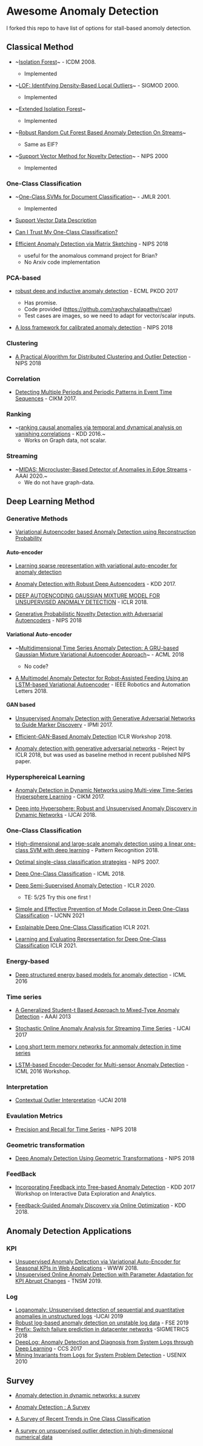 # Awesome Anomaly Detection
I forked this repo to have list of options for stall-based anomoly detection.


## Classical Method
- ~[Isolation Forest](https://cs.nju.edu.cn/zhouzh/zhouzh.files/publication/icdm08b.pdf)~ - ICDM 2008.
  - Implemented
- ~[LOF: Identifying Density-Based Local Outliers](http://www.dbs.ifi.lmu.de/Publikationen/Papers/LOF.pdf)~ - SIGMOD 2000.
  - Implemented   

- ~[Extended Isolation Forest](http://matias-ck.com/files/papers/Extended_Isolation_Forest.pdf)~
  - Implemented
- ~[Robust Random Cut Forest Based Anomaly Detection On Streams](http://proceedings.mlr.press/v48/guha16.pdf)~
  - Same as EIF?   

- ~[Support Vector Method for Novelty Detection](https://papers.nips.cc/paper/1723-support-vector-method-for-novelty-detection.pdf)~ - NIPS 2000
  - Implemented
### One-Class Classification

- ~[One-Class SVMs for Document Classification](http://www.jmlr.org/papers/volume2/manevitz01a/manevitz01a.pdf)~ - JMLR 2001. 
  - Implemented   

- [Support Vector Data Description](http://citeseerx.ist.psu.edu/viewdoc/download?doi=10.1.1.100.1425&rep=rep1&type=pdf) 

- [Can I Trust My One-Class Classification?](http://www.ipb.uni-bonn.de/pdfs/Mack2014Can.pdf)

- [Efficient Anomaly Detection via Matrix Sketching](https://arxiv.org/pdf/1804.03065.pdf) - NIPS 2018
  - useful for the anomalous command project for Brian?  
  - No Arxiv code implementation


### PCA-based

- [robust deep and inductive anomaly detection](https://arxiv.org/abs/1704.06743) - ECML PKDD 2017
  - Has promise.  
  - Code provided (https://github.com/raghavchalapathy/rcae) 
  - Test cases are images, so we need to adapt for vector/scalar inputs. 

- [A loss framework for calibrated anomaly detection](https://papers.nips.cc/paper/7422-a-loss-framework-for-calibrated-anomaly-detection.pdf) - NIPS 2018


### Clustering

- [A Practical Algorithm for Distributed Clustering and Outlier Detection](https://arxiv.org/pdf/1805.09495.pdf) - NIPS 2018

### Correlation

- [Detecting Multiple Periods and Periodic Patterns in Event Time Sequences](http://chaozhang.org/papers/cikm17a.pdf) - CIKM 2017.

### Ranking

- ~[ranking causal anomalies via temporal and dynamical analysis on vanishing correlations](https://www.kdd.org/kdd2016/papers/files/rfp0445-chengAemb.pdf) - KDD 2016.~
  - Works on Graph data, not scalar.

### Streaming

- ~[MIDAS: Microcluster-Based Detector of Anomalies in Edge Streams](https://www.comp.nus.edu.sg/~sbhatia/assets/pdf/midas.pdf) - AAAI 2020.~ 
  - We do not have graph-data.


## Deep Learning Method

### Generative Methods
- [Variational Autoencoder based Anomaly Detection using Reconstruction Probability](http://dm.snu.ac.kr/static/docs/TR/SNUDM-TR-2015-03.pdf)  

#### Auto-encoder

- [Learning sparse representation with variational auto-encoder for anomaly detection](https://ieeexplore.ieee.org/document/8386760/)

- [Anomaly Detection with Robust Deep Autoencoders](http://dl.acm.org/authorize?N33358) - KDD 2017.

- [DEEP AUTOENCODING GAUSSIAN MIXTURE MODEL FOR UNSUPERVISED ANOMALY DETECTION](https://www.cs.ucsb.edu/~bzong/doc/iclr18-dagmm.pdf) - ICLR 2018.

- [Generative Probabilistic Novelty Detection with Adversarial Autoencoders](https://papers.nips.cc/paper/7915-generative-probabilistic-novelty-detection-with-adversarial-autoencoders.pdf) - NIPS 2018
#### Variational Auto-encoder

- ~[Multidimensional Time Series Anomaly Detection: A GRU-based Gaussian Mixture Variational Autoencoder Approach](http://proceedings.mlr.press/v95/guo18a/guo18a.pdf)~ - ACML 2018
  - No code?

- [A Multimodel Anomaly Detector for Robot-Assisted Feeding Using an LSTM-based Variational Autoencoder](https://arxiv.org/pdf/1711.00614.pdf) - IEEE Robotics and Automation Letters 2018. 

#### GAN based

- [Unsupervised Anomaly Detection with Generative Adversarial Networks to Guide Marker Discovery](https://arxiv.org/pdf/1703.05921.pdf) - IPMI 2017.

- [Efficient-GAN-Based Anomaly Detection](https://github.com/houssamzenati/Efficient-GAN-Anomaly-Detection) ICLR Workshop 2018.

- [Anomaly detection with generative adversarial networks](https://openreview.net/pdf?id=S1EfylZ0Z) - Reject by ICLR 2018, but was used as baseline method in recent published NIPS paper.

### Hypersphereical Learning

- [Anomaly Detection in Dynamic Networks using Multi-view Time-Series Hypersphere Learning](https://dl.acm.org/citation.cfm?id=3132964) - CIKM 2017.

- [Deep into Hypersphere: Robust and Unsupervised Anomaly Discovery in Dynamic Networks](https://www.ijcai.org/proceedings/2018/0378.pdf) - IJCAI 2018.

### One-Class Classification

- [High-dimensional and large-scale anomaly detection using a linear one-class SVM with deep learning](https://www.sciencedirect.com/science/article/abs/pii/S0031320316300267) - Pattern Recognition 2018.

- [Optimal single-class classification strategies](https://papers.nips.cc/paper/2987-optimal-single-class-classification-strategies.pdf) - NIPS 2007.


- [Deep One-Class Classification](http://proceedings.mlr.press/v80/ruff18a/ruff18a.pdf) - ICML 2018.

- [Deep Semi-Supervised Anomaly Detection](https://openreview.net/forum?id=HkgH0TEYwH) - ICLR 2020.
  - TE: 5/25 Try this one first ! 

- [Simple and Effective Prevention of Mode Collapse in Deep One-Class Classification](https://arxiv.org/pdf/2001.08873.pdf) - IJCNN 2021

- [Explainable Deep One-Class Classification](https://openreview.net/forum?id=A5VV3UyIQz) ICLR 2021.

- [Learning and Evaluating Representation for Deep One-Class Classification](https://openreview.net/pdf?id=HCSgyPUfeDj) ICLR 2021.

### Energy-based

- [Deep structured energy based models for anomaly detection](https://arxiv.org/pdf/1605.07717.pdf) - ICML 2016

### Time series

- [A Generalized Student-t Based Approach to Mixed-Type Anomaly Detection](http://www.nvc.cs.vt.edu/~ctlu/Publication/2013/AAAI-Lu-2013.pdf) - AAAI 2013

- [Stochastic Online Anomaly Analysis for Streaming Time Series](https://www.ijcai.org/proceedings/2017/0445.pdf) - IJCAI 2017

- [Long short term memory networks for anmomaly detection in time series](https://www.elen.ucl.ac.be/Proceedings/esann/esannpdf/es2015-56.pdf)

- [LSTM-based Encoder-Decoder for Multi-sensor Anomaly Detection](https://arxiv.org/pdf/1607.00148.pdf) - ICML 2016 Workshop.

### Interpretation

- [Contextual Outlier Interpretation](https://www.ijcai.org/proceedings/2018/0341.pdf) -IJCAI 2018

### Evaulation Metrics

- [Precision and Recall for Time Series](http://papers.nips.cc/paper/7462-precision-and-recall-for-time-series.pdf) - NIPS 2018

### Geometric transformation

- [Deep Anomaly Detection Using Geometric Transformations](https://arxiv.org/pdf/1805.10917.pdf) - NIPS 2018


### FeedBack
- [Incorporating Feedback into Tree-based Anomaly Detection](https://github.com/ai/size-limit) - KDD 2017 Workshop on Interactive Data Exploration and Analytics.

- [Feedback-Guided Anomaly Discovery via Online Optimization](http://web.engr.oregonstate.edu/~afern/papers/kdd18-siddiqui.pdf) - KDD 2018.



## Anomaly Detection Applications

### KPI
- [Unsupervised Anomaly Detection via Variational Auto-Encoder for Seasonal KPIs in Web Applications](https://arxiv.org/pdf/1802.03903) - WWW 2018.
- [Unsupervised Online Anomaly Detection with Parameter Adaptation for KPI Abrupt Changes](https://www.researchgate.net/publication/338205097_Unsupervised_Online_Anomaly_Detection_with_Parameter_Adaptation_for_KPI_Abrupt_Changes) - TNSM 2019.
### Log

- [Loganomaly: Unsupervised detection of sequential and quantitative anomalies in unstructured logs](https://netman.aiops.org/wp-content/uploads/2019/07/LogAnomaly.pdf) -IJCAI 2019
- [Robust log-based anomaly detection on unstable log data](https://netman.aiops.org/~peidan/ANM2020/6.LogAnomalyDetection/LectureCoverage/2019FSE_LogRobust.pdf) - FSE 2019
- [Prefix: Switch failure prediction in datacenter networks](https://dl.acm.org/doi/abs/10.1145/3179405) -SIGMETRICS 2018
- [DeepLog: Anomaly Detection and Diagnosis from System Logs through Deep Learning](https://acmccs.github.io/papers/p1285-duA.pdf) - CCS 2017
- [Mining Invariants from Logs for System Problem Detection](https://www.usenix.org/legacy/event/atc10/tech/slides/lou.pdf) - USENIX 2010


## Survey

- [Anomaly detection in dynamic networks: a survey](https://onlinelibrary.wiley.com/doi/pdf/10.1002/wics.1347)

- [Anomaly Detection : A Survey](http://cucis.ece.northwestern.edu/projects/DMS/publications/AnomalyDetection.pdf)

- [A Survey of Recent Trends in One Class Classification](https://link.springer.com/chapter/10.1007/978-3-642-17080-5_21) 

- [A survey on unsupervised outlier detection in high‐dimensional numerical data](https://onlinelibrary.wiley.com/doi/abs/10.1002/sam.11161)










